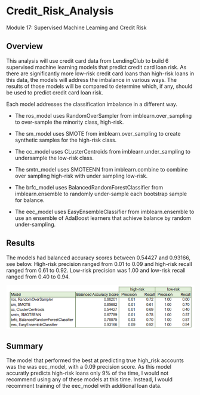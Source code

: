 # Credit_Risk_Analysis
Module 17: Supervised Machine Learning and Credit Risk

## Overview
This analysis will use credit card data from LendingClub to build 6 supervised machine learning models that predict credit card loan risk. As there are significantly more low-risk credit card loans than high-risk loans in this data, the models will address the imbalance in various ways. The results of those models will be compared to determine which, if any, should be used to predict credit card loan risk. 

Each model addresses the classification imbalance in a different way. 

* The ros_model uses RandomOverSampler from imblearn.over_sampling to over-sample the minority class, high-risk.

* The sm_model uses SMOTE from imblearn.over_sampling to create synthetic samples for the high-risk class. 

* The cc_model uses CLusterCentroids from imblearn.under_sampling to undersample the low-risk class. 

* The smtn_model uses SMOTEENN from imblearn.combine to combine over sampling high-risk with under sampling low-risk.

* The brfc_model uses BalancedRandomForestClassifier from imblearn.ensemble to randomly under-sample each bootstrap sample for balance.

* The eec_model uses EasyEnsembleClassifier from imblearn.ensemble to use an ensemble of AdaBoost learners that achieve balance by random under-sampling. 


## Results
The models had balanced accuracy scores between 0.54427 and 0.93166, see below. High-risk precision ranged from 0.01 to 0.09 and high-risk recall ranged from 0.61 to 0.92. Low-risk precision was 1.00 and low-risk recall ranged from 0.40 to 0.94. 

![credit_risk_model_comparison](https://github.com/JacquelineCl/Credit_Risk_Analysis/blob/aa8e0da126e24a076ce8b09310868b8cdbf3b93a/Resources/credit_risk_model_comparision.png)

## Summary
The model that performed the best at predicting true high_risk accounts was the was eec_model, with a 0.09 precision score. As this model accuratly predicts high-risk loans only 9% of the time, I would not recommend using any of these models at this time. Instead, I would recomment training of the eec_model with additional loan data. 
